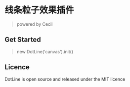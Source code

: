 # 线条粒子效果插件
> powered by Cecil

## Get Started
> new DotLine('canvas').init()

## Licence
DotLine is open source and released under the MIT licence